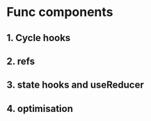 # Func components

## 1. Cycle hooks
## 2. refs
## 3. state hooks and useReducer
## 4. optimisation

